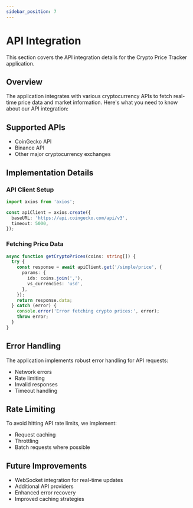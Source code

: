 ```yaml
---
sidebar_position: 7
---
```


# API Integration

This section covers the API integration details for the Crypto Price Tracker application.

## Overview

The application integrates with various cryptocurrency APIs to fetch real-time price data and market information. Here's what you need to know about our API integration:

## Supported APIs

- CoinGecko API
- Binance API
- Other major cryptocurrency exchanges

## Implementation Details

### API Client Setup

```typescript
import axios from 'axios';

const apiClient = axios.create({
  baseURL: 'https://api.coingecko.com/api/v3',
  timeout: 5000,
});
```

### Fetching Price Data

```typescript
async function getCryptoPrices(coins: string[]) {
  try {
    const response = await apiClient.get('/simple/price', {
      params: {
        ids: coins.join(','),
        vs_currencies: 'usd',
      },
    });
    return response.data;
  } catch (error) {
    console.error('Error fetching crypto prices:', error);
    throw error;
  }
}
```

## Error Handling

The application implements robust error handling for API requests:

- Network errors
- Rate limiting
- Invalid responses
- Timeout handling

## Rate Limiting

To avoid hitting API rate limits, we implement:

- Request caching
- Throttling
- Batch requests where possible

## Future Improvements

- WebSocket integration for real-time updates
- Additional API providers
- Enhanced error recovery
- Improved caching strategies 